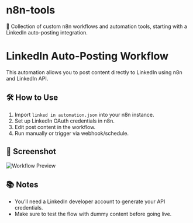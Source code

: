 # n8n-tools
🔧 Collection of custom n8n workflows and automation tools, starting with a LinkedIn auto-posting integration.
# LinkedIn Auto-Posting Workflow

This automation allows you to post content directly to LinkedIn using n8n and LinkedIn API.

## 🛠 How to Use

1. Import `linked in automation.json` into your n8n instance.
2. Set up LinkedIn OAuth credentials in n8n.
3. Edit post content in the workflow.
4. Run manually or trigger via webhook/schedule.

## 📸 Screenshot

![Workflow Preview](./assets/screenshot.png)

## 📚 Notes

- You’ll need a LinkedIn developer account to generate your API credentials.
- Make sure to test the flow with dummy content before going live.
